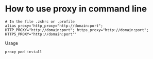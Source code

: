 # How to use proxy in command line

```shell
# In the file .zshrc or .profile
alias proxy='http_proxy="http://domain:port"; HTTP_PROXY="http://domain:port"; https_proxy="http://domain:port"; HTTPS_PROXY="http://domain:port"'
```

Usage

```shell
proxy pod install
```
